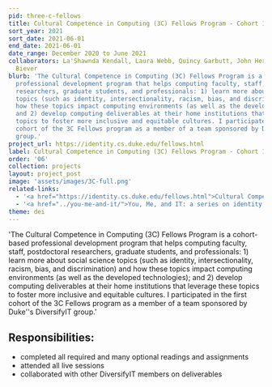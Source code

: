 ```yaml
---
pid: three-c-fellows
title: Cultural Competence in Computing (3C) Fellows Program - Cohort 1
sort_year: 2021
sort_date: 2021-06-01
end_date: 2021-06-01
date_range: December 2020 to June 2021
collaborators: La'Shawnda Kendall, Laura Webb, Quincy Garbutt, John Herr, Richard
  Biever
blurb: 'The Cultural Competence in Computing (3C) Fellows Program is a cohort-based
  professional development program that helps computing faculty, staff, postdoctoral
  researchers, graduate students, and professionals: 1) learn more about social science
  topics (such as identity, intersectionality, racism, bias, and discrimination) and
  how these topics impact computing environments (as well as the developed technologies);
  and 2) develop computing deliverables at their home institutions that leverage these
  topics to foster more inclusive and equitable cultures. I participated in the first
  cohort of the 3C Fellows program as a member of a team sponsored by Duke''s DiversifyIT
  group.'
project_url: https://identity.cs.duke.edu/fellows.html
label: Cultural Competence in Computing (3C) Fellows Program - Cohort 1
order: '06'
collection: projects
layout: project_post
image: 'assets/images/3C-full.png'
related-links:
  - '<a href="https://identity.cs.duke.edu/fellows.html">Cultural Competence in Computing (3C) Fellows Program</a>'
  - '<a href="../you-me-and-it/">You, Me, and IT: a series on identity in IT work</a>'
theme: dei
---
```

'The Cultural Competence in Computing (3C) Fellows Program is a cohort-based
professional development program that helps computing faculty, staff, postdoctoral
researchers, graduate students, and professionals: 1) learn more about social science
topics (such as identity, intersectionality, racism, bias, and discrimination) and
how these topics impact computing environments (as well as the developed technologies);
and 2) develop computing deliverables at their home institutions that leverage these
topics to foster more inclusive and equitable cultures. I participated in the first
cohort of the 3C Fellows program as a member of a team sponsored by Duke''s DiversifyIT
group.'

## Responsibilities: 

* completed all required and many optional readings and assignments
* attended all live sessions
* collaborated with other DiversifyIT members on deliverables